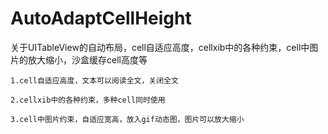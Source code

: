 # AutoAdaptCellHeight
关于UITableView的自动布局，cell自适应高度，cellxib中的各种约束，cell中图片的放大缩小，沙盒缓存cell高度等


    1.cell自适应高度，文本可以阅读全文，关闭全文  

    2.cellxib中的各种约束，多种cell同时使用  

    3.cell中图片约束，自适应宽高，放入gif动态图，图片可以放大缩小  
